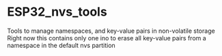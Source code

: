 # ESP32_nvs_tools
Tools to manage namespaces, and key-value pairs in non-volatile storage
Right now this contains only one ino to erase all key-value pairs from a namespace in the default nvs partition
